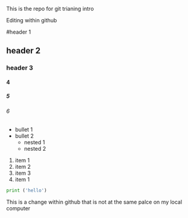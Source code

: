 This is the repo for git trianing intro

Editing within github

#header 1
## header 2
### header 3
#### 4
##### 5
###### 6

- bullet 1
- bullet 2
    - nested 1
    - nested 2

1. item 1
2. item 2
1. item 3
1. item 1

```python
print ('hello')
```

This is a change within github that is not at the same palce on my local computer
